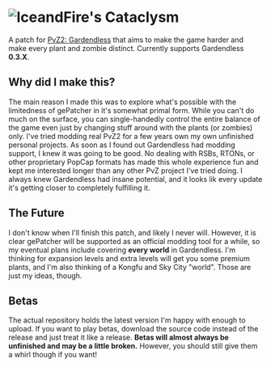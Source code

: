 # ![IceandFire's Cataclysm](https://raw.githubusercontent.com/IceandFire04/gardendless-ultra-violence/refs/heads/main/header.png)

A patch for [PvZ2: Gardendless](https://pvzge.com/en/) that aims to make the game harder and make every plant and zombie distinct. Currently supports Gardendless **0.3.X**.

## Why did I make this?
The main reason I made this was to explore what's possible with the limitedness of gePatcher in it's somewhat primal form. While you can't do much on the surface, you can single-handedly control
the entire balance of the game even just by changing stuff around with the plants (or zombies) only. I've tried modding real PvZ2 for a few years own my own unfinished personal projects. As soon
as I found out Gardendless had modding support, I knew it was going to be good. No dealing with RSBs, RTONs, or other proprietary PopCap formats has made this whole experience fun and kept me interested
longer than any other PvZ project I've tried doing. I always knew Gardendless had insane potential, and it looks lik every update it's getting closer to completely fulfilling it.

## The Future
I don't know when I'll finish this patch, and likely I never will. However, it is clear gePatcher will be supported as an official
modding tool for a while, so my eventual plans include covering **every world** in Gardendless. I'm thinking for expansion levels and extra levels will get you some premium plants, and I'm also thinking
of a Kongfu and Sky City "world". Those are just my ideas, though.

## Betas
The actual repository holds the latest version I'm happy with enough to upload. If you want to play betas, download the source code instead of the release and just treat it like a release. **Betas will almost always be unfinished and may be a little broken.** However, you should still give them a whirl though if you want!

